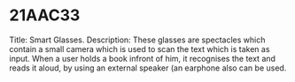 # 21AAC33
Title: Smart Glasses.
Description: These glasses are spectacles which contain a small camera which is used to scan the text which is taken as input. 
When a user holds a book infront of him, it recognises the text and reads it aloud, by using an external speaker (an earphone also can be used.
